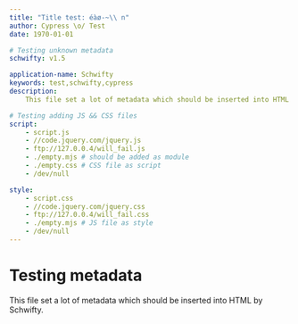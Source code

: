 ```yaml
---
title: "Title test: éàø-~\\ n"
author: Cypress \o/ Test
date: 1970-01-01

# Testing unknown metadata
schwifty: v1.5

application-name: Schwifty
keywords: test,schwifty,cypress
description:
    This file set a lot of metadata which should be inserted into HTML by Schwifty.

# Testing adding JS && CSS files
script:
    - script.js
    - //code.jquery.com/jquery.js
    - ftp://127.0.0.4/will_fail.js
    - ./empty.mjs # should be added as module
    - ./empty.css # CSS file as script
    - /dev/null

style:
    - script.css
    - //code.jquery.com/jquery.css
    - ftp://127.0.0.4/will_fail.css
    - ./empty.mjs # JS file as style
    - /dev/null
---
```


# Testing metadata

This file set a lot of metadata which should be inserted into HTML by Schwifty.
